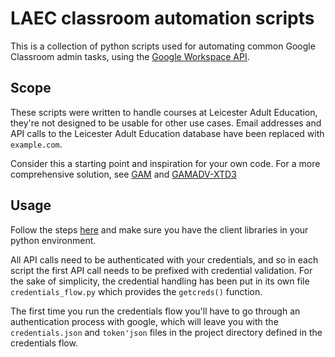 # LAEC classroom automation scripts

This is a collection of python scripts used for automating common Google Classroom admin tasks, using the [Google Workspace API](https://developers.google.com/classroom/reference/rest).

## Scope

These scripts were written to handle courses at Leicester Adult Education, they're not designed to be usable for other use cases. Email addresses and API calls to the Leicester Adult Education database have been replaced with `example.com`.

Consider this a starting point and inspiration for your own code. For a more comprehensive solution, see [GAM](https://github.com/GAM-team/GAM) and [GAMADV-XTD3](https://github.com/taers232c/GAMADV-XTD3/)

## Usage

Follow the steps [here](https://developers.google.com/admin-sdk/directory/v1/quickstart/python)	and make sure you have the client libraries in your python environment.

All API calls need to be authenticated with your credentials, and so in each script the first API call needs to be prefixed with credential validation. For the sake of simplicity, the credential handling has been put in its own file `credentials_flow.py` which provides the `getcreds()` function.

The first time you run the credentials flow you'll have to go through an authentication process with google, which will leave you with the `credentials.json` and `token'json` files in the project directory defined in the credentials flow.
